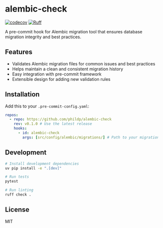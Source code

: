 # alembic-check

[![codecov](https://codecov.io/gh/phildp/alembic-check/branch/main/graph/badge.svg)](https://codecov.io/gh/phildp/alembic-check)
[![Ruff](https://img.shields.io/endpoint?url=https://raw.githubusercontent.com/astral-sh/ruff/main/assets/badge/v2.json)](https://github.com/astral-sh/ruff)

A pre-commit hook for Alembic migration tool that ensures database migration integrity and best practices.

## Features

- Validates Alembic migration files for common issues and best practices
- Helps maintain a clean and consistent migration history
- Easy integration with pre-commit framework
- Extensible design for adding new validation rules

## Installation

Add this to your `.pre-commit-config.yaml`:

```yaml
repos:
  - repo: https://github.com/phildp/alembic-check
    rev: v0.1.0 # Use the latest release
    hooks:
      - id: alembic-check
        args: [src/config/alembic/migrations/] # Path to your migrations directory
```

## Development

```bash
# Install development dependencies
uv pip install -e ".[dev]"

# Run tests
pytest

# Run linting
ruff check .
```

## License

MIT
